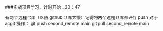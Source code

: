 ###实战项目学习，计时开始：20：47

有两个远程仓库（以防 github 仓库太慢）记得将两个远程仓库都进行 push
对于 acgit 操作：
git push second_remote main
git pull second_remote main
